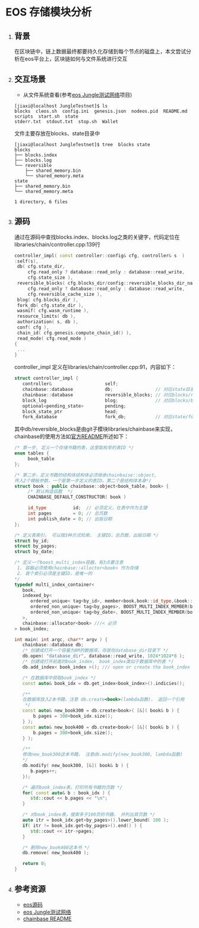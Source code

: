 # EOS 存储模块分析

1. ## 背景
   在区块链中，链上数据最终都要持久化存储到每个节点的磁盘上，本文尝试分析在eos平台上，区块链如何与文件系统进行交互

2. ## 交互场景
   * 从文件系统查看(参考[eos Jungle测试网络][jungle]项目)

   ```shell
   [jiaxi@localhost JungleTestnet]$ ls
   blocks  cleos.sh  config.ini  genesis.json  nodeos.pid  README.md  scripts  start.sh  state  
   stderr.txt  stdout.txt  stop.sh  Wallet
   ```

   文件主要存放在blocks、state目录中

   ```shell
   [jiaxi@localhost JungleTestnet]$ tree  blocks state
   blocks
   ├── blocks.index
   ├── blocks.log
   └── reversible
       ├── shared_memory.bin
       └── shared_memory.meta
   state
   ├── shared_memory.bin
   └── shared_memory.meta

   1 directory, 6 files
   ```

3. ## 源码
   通过在源码中查找blocks.index、blocks.log之类的关键字，代码定位在libraries/chain/controller.cpp:139行

   ```c++
   controller_impl( const controller::config& cfg, controller& s  )
   :self(s),
    db( cfg.state_dir,
        cfg.read_only ? database::read_only : database::read_write,
        cfg.state_size ),
    reversible_blocks( cfg.blocks_dir/config::reversible_blocks_dir_name,
        cfg.read_only ? database::read_only : database::read_write,
        cfg.reversible_cache_size ),
    blog( cfg.blocks_dir ),
    fork_db( cfg.state_dir ),
    wasmif( cfg.wasm_runtime ),
    resource_limits( db ),
    authorization( s, db ),
    conf( cfg ),
    chain_id( cfg.genesis.compute_chain_id() ),
    read_mode( cfg.read_mode )
   {
    ...
   }
   ```

   controller_impl 定义在libraries/chain/controller.cpp:91，内容如下：

   ```C++
   struct controller_impl {
      controller&                    self;
      chainbase::database            db;                // 对应state目录下的文件
      chainbase::database            reversible_blocks; // 对应blocks/reversible目录下的文件，存储已经接收但仍可逆的块
      block_log                      blog;              // 对应blocks/blocks.*, 持久化存储账本数据
      optional<pending_state>        pending;
      block_state_ptr                head;
      fork_database                  fork_db;           // 对应state/forkdb.dat, 分支数据库
   ```

   其中db/reversible_blocks是由git子模块libraries/chainbase来实现，chainbase的使用方法如[官方README][readme]所述如下：

   ```C++
   /* 第一步, 定义一个存储书籍的表，这里取枚举的表ID */
   enum tables {
        book_table
   };

   /* 第二步，定义书籍的结构体结构体必须继承chainbaise::object,
   传入2个模板参数，一个是第一步定义的表ID，第二个是结构体本身*/
   struct book : public chainbase::object<book_table, book> {
        /* 默认构造函数  */
        CHAINBASE_DEFAULT_CONSTRUCTOR( book )

        id_type          id;  // 必须定义，在表中作为主键
        int pages        = 0; // 总页数
        int publish_date = 0; // 出版日期
   };

   /* 定义表索引， 可以按3种方式检索， 主键ID，总页数，出版日期 */
   struct by_id;
   struct by_pages;
   struct by_date;

   /* 定义一个boost_multi_index容器，有3点要注意
    1. 容器必须使用chainbase::alloctor<book> 作为存储
    2. 首个索引必须是主键ID，是唯一的
   */
   typedef multi_index_container<
      book,
      indexed_by<
         ordered_unique< tag<by_id>, member<book,book::id_type,&book::id> >, ///< 第一个索引，必须是主键，且是唯一索引
         ordered_non_unique< tag<by_pages>, BOOST_MULTI_INDEX_MEMBER(book,int,pages) >,
         ordered_non_unique< tag<by_date>, BOOST_MULTI_INDEX_MEMBER(book,int,publish_date) >
      >,
      chainbase::allocator<book> ///< 必须
   > book_index;

   int main( int argc, char** argv ) {
      chainbase::database db;
      /* 创建或打开一个容量为8M的数据库，存放在database_dir目录下 */  
      db.open( "database_dir", database::read_write, 1024*1024*8 );  
      /* 创建或打开前面的book_index， book_index类似于数据库中的表 */
      db.add_index< book_index >(); /// open or create the book_index

      /* 在数据库中获取book_index */
      const auto& book_idx = db.get_index<book_index>().indicies();

      /**
      在数据库放入2本书籍，注意 db.create<book>(lambda函数)， 返回一个引用
       */
      const auto& new_book300 = db.create<book>( [&]( book& b ) {
          b.pages = 300+book_idx.size();
      } );
      const auto& new_book400 = db.create<book>( [&]( book& b ) {
          b.pages = 300+book_idx.size();
      } );

      /**
      修改new_book300这本书籍， 注意db.modify(new_book300, lambda函数)
      */
      db.modify( new_book300, [&]( book& b ) {
         b.pages++;
      });

      /* 遍历book_index表，打印所有书籍的页数 */
      for( const auto& b : book_idx ) {
         std::cout << b.pages << "\n";
      }

      /* 对book_index表，搜索多于100页的书籍， 并列出其页数 */
      auto itr = book_idx.get<by_pages>().lower_bound( 100 );
      if( itr != book_idx.get<by_pages>().end() ) {
         std::cout << itr->pages;
      }

      /* 删除new_book400这本书 */
      db.remove( new_book400 );

      return 0;
   }
   ```

4. ## 参考资源
    * [eos源码][eos]
    * [eos Jungle测试网络][jungle]
    * [chainbase README][readme]

[eos]:https://github.com/EOSIO/eos
[jungle]:https://github.com/CryptoLions/EOS-Jungle-Testnet
[readme]:https://github.com/eosio/chainbase#example-usage
